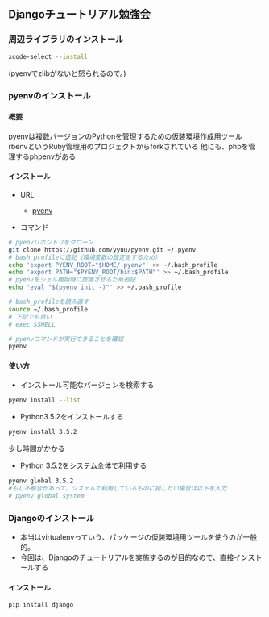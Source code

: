 ## Djangoチュートリアル勉強会

### 周辺ライブラリのインストール

```sh
xcode-select --install
```
(pyenvでzlibがないと怒られるので。)

### pyenvのインストール

#### 概要

pyenvは複数バージョンのPythonを管理するための仮装環境作成用ツール
rbenvというRuby管理用のプロジェクトからforkされている 
他にも、phpを管理するphpenvがある

#### インストール

* URL
    * [pyenv](https://github.com/yyuu/pyenv)

* コマンド

```sh
# pyenvリポジトリをクローン
git clone https://github.com/yyuu/pyenv.git ~/.pyenv
# bash_profileに追記（環境変数の設定をするため）
echo 'export PYENV_ROOT="$HOME/.pyenv"' >> ~/.bash_profile
echo 'export PATH="$PYENV_ROOT/bin:$PATH"' >> ~/.bash_profile
# pyenvをシェル開始時に認識させるため追記
echo 'eval "$(pyenv init -)"' >> ~/.bash_profile

# bash_profileを読み直す
source ~/.bash_profile
# 下記でも良い
# exec $SHELL

# pyenvコマンドが実行できることを確認
pyenv
```


#### 使い方

* インストール可能なバージョンを検索する

```sh
pyenv install --list
```

* Python3.5.2をインストールする


```sh
pyenv install 3.5.2
```
少し時間がかかる

* Python 3.5.2をシステム全体で利用する

```sh
pyenv global 3.5.2
#もし不都合があって、システムで利用しているものに戻したい場合は以下を入力
# pyenv global system

```



### Djangoのインストール

* 本当はvirtualenvっていう、パッケージの仮装環境用ツールを使うのが一般的。
* 今回は、Djangoのチュートリアルを実施するのが目的なので、直接インストールする

#### インストール

```sh
pip install django
```
